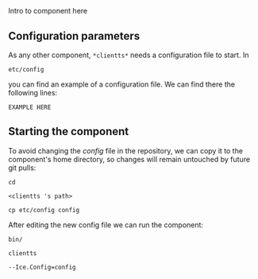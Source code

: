 ```
```
#
``` clientts
```
Intro to component here


## Configuration parameters
As any other component,
``` *clientts* ```
needs a configuration file to start. In

    etc/config

you can find an example of a configuration file. We can find there the following lines:

    EXAMPLE HERE

    
## Starting the component
To avoid changing the *config* file in the repository, we can copy it to the component's home directory, so changes will remain untouched by future git pulls:

    cd

``` <clientts 's path> ```

    cp etc/config config
    
After editing the new config file we can run the component:

    bin/

```clientts ```

    --Ice.Config=config
